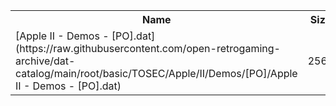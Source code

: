 <table>
<tr><th>Name</th><th>Size</th></tr>
<tr><td>
[Apple II - Demos - [PO].dat](https://raw.githubusercontent.com/open-retrogaming-archive/dat-catalog/main/root/basic/TOSEC/Apple/II/Demos/[PO]/Apple II - Demos - [PO].dat)
</td><td>2566</td></tr>
</table>
